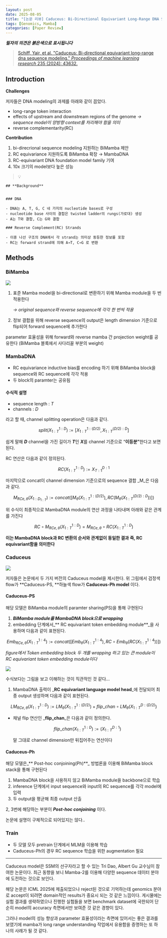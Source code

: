 ```yaml
---
layout: post
date: 2025-08-05
title: "[논문 리뷰] Caduceus: Bi-Directional Equivariant Long-Range DNA Sequence Modeling"
tags: [Genomics, Mamba]
categories: [Paper Review]
---
```


<span class="notion-red">_**필자의 의견은 붉은색으로 표시됩니다**_</span>


> [Schiff, Yair, et al. "Caduceus: Bi-directional equivariant long-range dna sequence modeling." ](https://pmc.ncbi.nlm.nih.gov/articles/PMC12189541/)[_Proceedings of machine learning research_](https://pmc.ncbi.nlm.nih.gov/articles/PMC12189541/)[ 235 (2024): 43632.](https://pmc.ncbi.nlm.nih.gov/articles/PMC12189541/)



## Introduction


**Challenges**


저자들은 DNA modeling의 과제를 아래와 같이 꼽았다.

- long-range token interaction
- effects of upstream and downstream regions of the genome 
_→ sequence model이 양방향 context를 처리해야 함을 의미_
- reverse complementarity(RC)

**Contribution**

1. bi-direcrional sequence modeling 지원하는 BiMamba 제안
1. RC equivariance 지원하도록 BiMamba 확장 → MambaDNA
1. RC-equivariant DNA foundation model family 기여
1. 10x 크기의 model보다 높은 성능

> 💡 


	## **Background**


	### DNA

	- DNA는 A, T, G, C 네 가지의 nucleotide bases로 구성
	- nucleotide base 사이의 결합은 twisted ladder의 rungs(가로대) 생성
	- A는 T와 결합, C는 G와 결합

	### Reverse Complement(RC) Strands

	- 이중 나선 구조의 DNA에서 각 strand는 의미상 동등한 정보를 포함
	- RC는 forward strand에 의해 A→T, C→G 로 변환


## Methods



### BiMamba


![](https://prod-files-secure.s3.us-west-2.amazonaws.com/542b861c-36a8-4051-84e5-8804b6728dba/2c247d59-7815-4980-99f0-8f0d21f445a7/image.png?X-Amz-Algorithm=AWS4-HMAC-SHA256&X-Amz-Content-Sha256=UNSIGNED-PAYLOAD&X-Amz-Credential=ASIAZI2LB466S35FA2EN%2F20250814%2Fus-west-2%2Fs3%2Faws4_request&X-Amz-Date=20250814T190823Z&X-Amz-Expires=3600&X-Amz-Security-Token=IQoJb3JpZ2luX2VjEAIaCXVzLXdlc3QtMiJHMEUCIQDNADDChGYNNqN5Q3dwCOSieUZFgVWy3SHGHTwLABEMbAIgRYW8EcQSRikBXKIXyGs83JjuFJazobtxgni0D8kgItUq%2FwMISxAAGgw2Mzc0MjMxODM4MDUiDIW1gw5%2Fh67umlZJoCrcAzQ%2FaDxspwkc3m6hnBNrBUtz4UbkRCp0q50%2F%2BfULcJZOvjfaXq%2B1hgjfuHNYK9MkLeWI0mkmxcFb0RMqQ3PEZ%2BZloPdGrElgIirGlURAZhkxA7A4Tix7BHYY3SD%2FkrLKomNwDCDANf7Onvb9OZpqHB0ZLXbaR%2FRytsWUhESrPsDqPv9ywTB%2FYtGzsA%2BkGlHDPcKik8N0It5XxalosLi63pjlSnBqs5xPgfPuuJpTF4yzkNC%2FTq9uOqphuqkWc5j0DiMBR0JR6IR%2FY8MwLkBrz5O2suApfG2185OFs31exWJ8yN1ookLBBlMzyM1d6cFRhDC9rEjosjZxyKKol9ee44PagszBIywcsRdjfdm%2BkrCUV8AWKHpvzb6vUVPoZBETcNxovdi3rFjgsY0QgRdW2CHUYWwIjAryrj83LvzblKCnv6OvjO1rGNxg7YWgAoHjdQIRV1Xt9sDb%2F3%2F5lKOrzs8ybX6Kg%2FSGJnsG%2Byd56dtjegipk2oUqcJohZa2LvYuvu0ODlc%2FEkdAf0nkXIBlIjbHOKqfXidYVLTY4TGAK%2FnJPOjZFOmz1fK2BemcwkgFIDKEoEM1PlkihxTDekKoEfd27%2F3p%2FT2T%2FfKOQOKtfmQiveqxPIWmKG%2Bd70MYMNDO%2BMQGOqUB5eUFM03HEoCvkR803AYWlPF9YeMJ3zUmwlBSyzQn1N13hMPBoth2GiYumXbk4a83b%2FQEMaqwxYmzx6NT3H73mPAiJP2omQB8I1oZDDWBMrs6AFCcJ21bafivyJuWc7fY8LU0Hy3IbY6HUERqYstTwuMTdnHHO8XVeodKORQTfjThdcsSM%2BL70MR7R6mEVXgHeog9WREhdflZgmS2zZzvIUclMW6F&X-Amz-Signature=acdc2f7a63913dca3053cbfc4fa3e61e3bcbbc104ca2dc3ef69090ed95bee0b9&X-Amz-SignedHeaders=host&x-amz-checksum-mode=ENABLED&x-id=GetObject)

1. 표준 Mamba model을 bi-directional로 변환하기 위해 Mamba module을 두 번 적용한다

	_→ original sequence와 reverse sequence에 각각 한 번씩 적용_

1. 정보 결합을 위해 reverse sequence의 output은 length dimension 기준으로 flip되어 forward sequence에 추가한다

parameter 효율성을 위해 forward와 reverse mamba 간 projection weight를 공유한다 (BiMamba 블록에서 사다리꼴 부분의 weight)



### MambaDNA

- RC equivariance inductive bias를 encoding 하기 위해 BiMamba block을 sequence와 RC sequence에 각각 적용
- 두 block의 paramter는 공유됨


#### 수식적 설명

- sequence length : _T_
- channels : _D_

라고 할 때,  channel splitting operation은 다음과 같다.


$$
split(X^{1:D}_{1:T}):=[X^{1:(D/2)}_{1:T},X^{(D/2):D}_{1:T}]
$$


<span class="notion-red">쉽게 말해 </span><span class="notion-red">_**D**_</span><span class="notion-red"> channel을 가진 길이가 </span><span class="notion-red">_**T**_</span><span class="notion-red">인 </span><span class="notion-red">_**X**_</span><span class="notion-red">를 channel 기준으로 “</span><span class="notion-red">**이등분”**</span><span class="notion-red">한다고 보면 된다.</span>


RC 연산은 다음과 같이 정의된다.


$$
RC(X^{1:D}_{1:T}):=X^{D:1}_{T:1}
$$


마지막으로 concat이 channel dimension 기준으로의 sequence 결합 _M_은 다음과 같다.


$$
M_{RCe,\theta}(X_{1:D_{1:T}}):=concat([M_{\theta}(X^{1:(D/2)}_{1:T}),RC(M_{\theta}(X^{(D/2):D}_{1:T}))])
$$


위 수식이 최종적으로 MambaDNA module의 연산 과정을 나타내며 아래와 같은 관계를 가진다


$$
RC\circ M_{RCe,\theta}(X^{1:D}_{1:T}) = M_{RCe,\theta} \circ RC(X^{1:D}_{1:T})
$$


**이는 MambaDNA block과 RC 변환의 순서와 관계없이 동일한 결과 즉, RC equivariant함을 의미한다**



### Caduceus


![](https://prod-files-secure.s3.us-west-2.amazonaws.com/542b861c-36a8-4051-84e5-8804b6728dba/f94a60d7-8145-473b-aef9-7c68d3ec604a/image.png?X-Amz-Algorithm=AWS4-HMAC-SHA256&X-Amz-Content-Sha256=UNSIGNED-PAYLOAD&X-Amz-Credential=ASIAZI2LB466S35FA2EN%2F20250814%2Fus-west-2%2Fs3%2Faws4_request&X-Amz-Date=20250814T190823Z&X-Amz-Expires=3600&X-Amz-Security-Token=IQoJb3JpZ2luX2VjEAIaCXVzLXdlc3QtMiJHMEUCIQDNADDChGYNNqN5Q3dwCOSieUZFgVWy3SHGHTwLABEMbAIgRYW8EcQSRikBXKIXyGs83JjuFJazobtxgni0D8kgItUq%2FwMISxAAGgw2Mzc0MjMxODM4MDUiDIW1gw5%2Fh67umlZJoCrcAzQ%2FaDxspwkc3m6hnBNrBUtz4UbkRCp0q50%2F%2BfULcJZOvjfaXq%2B1hgjfuHNYK9MkLeWI0mkmxcFb0RMqQ3PEZ%2BZloPdGrElgIirGlURAZhkxA7A4Tix7BHYY3SD%2FkrLKomNwDCDANf7Onvb9OZpqHB0ZLXbaR%2FRytsWUhESrPsDqPv9ywTB%2FYtGzsA%2BkGlHDPcKik8N0It5XxalosLi63pjlSnBqs5xPgfPuuJpTF4yzkNC%2FTq9uOqphuqkWc5j0DiMBR0JR6IR%2FY8MwLkBrz5O2suApfG2185OFs31exWJ8yN1ookLBBlMzyM1d6cFRhDC9rEjosjZxyKKol9ee44PagszBIywcsRdjfdm%2BkrCUV8AWKHpvzb6vUVPoZBETcNxovdi3rFjgsY0QgRdW2CHUYWwIjAryrj83LvzblKCnv6OvjO1rGNxg7YWgAoHjdQIRV1Xt9sDb%2F3%2F5lKOrzs8ybX6Kg%2FSGJnsG%2Byd56dtjegipk2oUqcJohZa2LvYuvu0ODlc%2FEkdAf0nkXIBlIjbHOKqfXidYVLTY4TGAK%2FnJPOjZFOmz1fK2BemcwkgFIDKEoEM1PlkihxTDekKoEfd27%2F3p%2FT2T%2FfKOQOKtfmQiveqxPIWmKG%2Bd70MYMNDO%2BMQGOqUB5eUFM03HEoCvkR803AYWlPF9YeMJ3zUmwlBSyzQn1N13hMPBoth2GiYumXbk4a83b%2FQEMaqwxYmzx6NT3H73mPAiJP2omQB8I1oZDDWBMrs6AFCcJ21bafivyJuWc7fY8LU0Hy3IbY6HUERqYstTwuMTdnHHO8XVeodKORQTfjThdcsSM%2BL70MR7R6mEVXgHeog9WREhdflZgmS2zZzvIUclMW6F&X-Amz-Signature=2549748e407d6b393b6b6574214b88ce4895e6e6b261d1315155b6ed597dfa58&X-Amz-SignedHeaders=host&x-amz-checksum-mode=ENABLED&x-id=GetObject)


저자들은 논문에서 두 가지 버전의 Caduceus model을 제시한다. 위 그림에서 검정색 flow가 **Caduceus-PS, **하늘색 flow가 **Caduceus-Ph model** 이다.



#### Caduceus-PS


해당 모델은 BiMamba module의 paramter sharing(PS)을 통해 구현된다

1. _**BiMamba module을 MambaDNA block으로 wrapping**_
1. embedding 단계에서_** RC equivariant token embedding module**_을 사용하며 다음과 같이 표현된다.

$$
Emb_{RCe,\theta}(X^{1:4}_{1:T}):=concat([Emb_{\theta}(X^{1:4}_{1:T}),RC \circ Emb_{\theta}(RC(X^{1:4}_{1:T}))])
$$


_figure에서 Token embedding block 두 개를 wrapping 하고 있는 큰 module이 RC equivariant token embedding module이다_


![](https://prod-files-secure.s3.us-west-2.amazonaws.com/542b861c-36a8-4051-84e5-8804b6728dba/b175e4da-71eb-4e91-8c23-a06dabe673c9/image.png?X-Amz-Algorithm=AWS4-HMAC-SHA256&X-Amz-Content-Sha256=UNSIGNED-PAYLOAD&X-Amz-Credential=ASIAZI2LB466S35FA2EN%2F20250814%2Fus-west-2%2Fs3%2Faws4_request&X-Amz-Date=20250814T190823Z&X-Amz-Expires=3600&X-Amz-Security-Token=IQoJb3JpZ2luX2VjEAIaCXVzLXdlc3QtMiJHMEUCIQDNADDChGYNNqN5Q3dwCOSieUZFgVWy3SHGHTwLABEMbAIgRYW8EcQSRikBXKIXyGs83JjuFJazobtxgni0D8kgItUq%2FwMISxAAGgw2Mzc0MjMxODM4MDUiDIW1gw5%2Fh67umlZJoCrcAzQ%2FaDxspwkc3m6hnBNrBUtz4UbkRCp0q50%2F%2BfULcJZOvjfaXq%2B1hgjfuHNYK9MkLeWI0mkmxcFb0RMqQ3PEZ%2BZloPdGrElgIirGlURAZhkxA7A4Tix7BHYY3SD%2FkrLKomNwDCDANf7Onvb9OZpqHB0ZLXbaR%2FRytsWUhESrPsDqPv9ywTB%2FYtGzsA%2BkGlHDPcKik8N0It5XxalosLi63pjlSnBqs5xPgfPuuJpTF4yzkNC%2FTq9uOqphuqkWc5j0DiMBR0JR6IR%2FY8MwLkBrz5O2suApfG2185OFs31exWJ8yN1ookLBBlMzyM1d6cFRhDC9rEjosjZxyKKol9ee44PagszBIywcsRdjfdm%2BkrCUV8AWKHpvzb6vUVPoZBETcNxovdi3rFjgsY0QgRdW2CHUYWwIjAryrj83LvzblKCnv6OvjO1rGNxg7YWgAoHjdQIRV1Xt9sDb%2F3%2F5lKOrzs8ybX6Kg%2FSGJnsG%2Byd56dtjegipk2oUqcJohZa2LvYuvu0ODlc%2FEkdAf0nkXIBlIjbHOKqfXidYVLTY4TGAK%2FnJPOjZFOmz1fK2BemcwkgFIDKEoEM1PlkihxTDekKoEfd27%2F3p%2FT2T%2FfKOQOKtfmQiveqxPIWmKG%2Bd70MYMNDO%2BMQGOqUB5eUFM03HEoCvkR803AYWlPF9YeMJ3zUmwlBSyzQn1N13hMPBoth2GiYumXbk4a83b%2FQEMaqwxYmzx6NT3H73mPAiJP2omQB8I1oZDDWBMrs6AFCcJ21bafivyJuWc7fY8LU0Hy3IbY6HUERqYstTwuMTdnHHO8XVeodKORQTfjThdcsSM%2BL70MR7R6mEVXgHeog9WREhdflZgmS2zZzvIUclMW6F&X-Amz-Signature=673820feed68b143dda9b8c8ab248626e9454e75407dcb6193abedfe7d05f7e2&X-Amz-SignedHeaders=host&x-amz-checksum-mode=ENABLED&x-id=GetObject)


<span class="notion-red">수식보다는 그림을 보고 이해하는 것이 직관적인 것 같다…</span>

1. MambaDNA 출력이 _**RC equivariant language model head**_에 전달되어 최종 output 생성하며 다음과 같이 표현된다.

$$
LM_{RCe,\theta}(X^{1:D}_{1:T}):= LM_{\theta}(X^{1:(D/2)}_{1:T})+flip\_chan\circ LM_{\theta}(X^{D:(D/2)}_{1:T})
$$

- 채널 flip 연산인 _**flip\_chan**_은 다음과 같이 정의한다.

	$$
	flip\_chan(X^{1:D}_{1:T}):=(X^{D:1}_{1:T})
	$$


	말 그대로 channel dimension만 뒤집어주는 연산이다



#### Caduceus-Ph


해당 모델은_** Post-hoc conjoining(Ph)**_ 방법론을 이용해 BiMamba block stack을 통해 구현된다

1. MambaDNA block을 사용하지 않고 BiMamba module을 backbone으로 학습
1. inference 단계에서 input sequence와 input의 RC sequence를 각각 model에 입력
1. 두 output을 평균해 최종 output 산출

2, 3번에 해당하는 부분이 _**Post-hoc conjoining**_ 이다.


<span class="notion-red">논문에 설명이 구체적으로 되어있지는 않다..</span>



### Train

- 두 모델 모두 pretrain 단계에서 MLM을 이용해 학습
- Caduceus-Ph의 경우 RC sequence 학습을 위한 augmentation 필요

---


<span class="notion-red">Caduceus model은 SSM의 선구자라고 할 수 있는 Tri Dao, Albert Gu 교수님이 참여한 논문이다. 최근 동향을 보니 Mamba-2를 이용해 다양한 sequence 데이터 분야에 도전하는 것으로 보인다.</span>


<span class="notion-red">해당 논문은 ICML 2025에 제출되었으나 reject된 것으로 기억하는데 genomics 분야로 accept이 되려면 domain적인 results가 중요시 되는 것 같은 느낌이다. 게시물에는 실험 결과를 생략하였으나 진행한 실험들을 보면 benchmark dataset에 국한되어 단순히 model의 accuracy 측면에서만 보여준 것 같은 경향이 있다.</span>


<span class="notion-red">그러나 model의 성능 향상과 parameter 효율성이라는 측면에 있어서는 좋은 결과를 보였기에 mamba가 long range understanding 작업에서 유용함을 증명하는 또 하나의 사례가 될 것 같다.</span>

